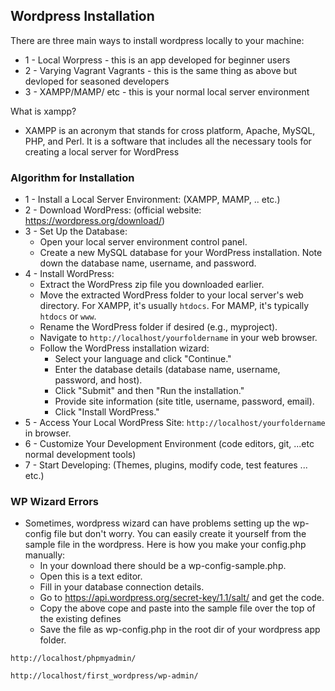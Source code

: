 ## Wordpress Installation 

There are three main ways to install wordpress locally to your machine:
- 1 - Local Worpress - this is an app developed for beginner users
- 2 - Varying Vagrant Vagrants - this is the same thing as above but devloped for seasoned developers
- 3 - XAMPP/MAMP/ etc - this is your normal local server environment


What is xampp?
- XAMPP is an acronym that stands for cross platform, Apache, MySQL, PHP, and Perl. It is a software that includes all the necessary tools for creating a local server for WordPress

### Algorithm for Installation

- 1 - Install a Local Server Environment: (XAMPP, MAMP, .. etc.)
- 2 - Download WordPress: (official website: https://wordpress.org/download/)
- 3 - Set Up the Database:
  - Open your local server environment control panel.
  - Create a new MySQL database for your WordPress installation. Note down the database name, username, and password.
- 4 - Install WordPress:
  - Extract the WordPress zip file you downloaded earlier.
  - Move the extracted WordPress folder to your local server's web directory. For XAMPP, it's usually `htdocs`. For MAMP, it's typically `htdocs` or `www`.
  - Rename the WordPress folder if desired (e.g., myproject).
  - Navigate to `http://localhost/yourfoldername` in your web browser.
  - Follow the WordPress installation wizard:
    - Select your language and click "Continue."
    - Enter the database details (database name, username, password, and host).
    - Click "Submit" and then "Run the installation."
    - Provide site information (site title, username, password, email).
    - Click "Install WordPress."
- 5 - Access Your Local WordPress Site: `http://localhost/yourfoldername` in browser.
- 6 - Customize Your Development Environment (code editors, git, ...etc normal development tools)
- 7 - Start Developing: (Themes, plugins, modify code, test features ... etc.)

### WP Wizard Errors

- Sometimes, wordpress wizard can have problems setting up the wp-config file but don't worry. You can easily create it yourself from the sample file in the wordpress. Here is how you make your config.php manually:
  - In your download there should be a wp-config-sample.php.
  - Open this is a text editor.
  - Fill in your database connection details.
  - Go to https://api.wordpress.org/secret-key/1.1/salt/ and get the code.
  - Copy the above cope and paste into the sample file over the top of the existing defines
  - Save the file as wp-config.php in the root dir of your wordpress app folder.
 


```
http://localhost/phpmyadmin/

http://localhost/first_wordpress/wp-admin/
```
